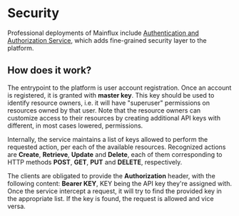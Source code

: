 # Security
Professional deployments of Mainflux include [Authentication and Authorization
Service][auth-git], which adds fine-grained security layer to the platform.

## How does it work?
The entrypoint to the platform is user account registration. Once an account is
registered, it is granted with **master key**. This key should be used to identify
resource owners, i.e. it will have "superuser" permissions on resources owned by
that user. Note that the resource owners can customize access to their resources
by creating additional API keys with different, in most cases lowered, permissions.

Internally, the service maintains a list of keys allowed to perform the requested
action, per each of the available resources. Recognized actions are **Create**,
**Retrieve**, **Update** and **Delete**, each of them corresponding to HTTP methods
**POST**, **GET**, **PUT** and **DELETE**, respectively.

The clients are obligated to provide the **Authorization** header, with the following
content: **Bearer KEY**, KEY being the API key they're assigned with. Once the service
intercept a request, it will try to find the provided key in the appropriate list. If
the key is found, the request is allowed and vice versa.

[auth-git]: https://github.com/mainflux/mainflux-auth
[crud-wiki]: https://en.wikipedia.org/wiki/Create,_read,_update_and_delete  
